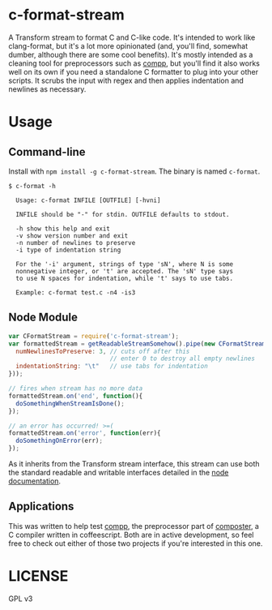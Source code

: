 c-format-stream
===============

A Transform stream to format C and C-like code. It's intended to work like clang-format, but it's a lot more opinionated (and, you'll find, somewhat dumber, although there are some cool benefits). It's mostly intended as a cleaning tool for preprocessors such as [compp](https://github.com/cosmicexplorer/compp), but you'll find it also works well on its own if you need a standalone C formatter to plug into your other scripts. It scrubs the input with regex and then applies indentation and newlines as necessary.

# Usage

## Command-line

Install with `npm install -g c-format-stream`. The binary is named `c-format`.

```shell
$ c-format -h

  Usage: c-format INFILE [OUTFILE] [-hvni]

  INFILE should be "-" for stdin. OUTFILE defaults to stdout.

  -h show this help and exit
  -v show version number and exit
  -n number of newlines to preserve
  -i type of indentation string

  For the '-i' argument, strings of type 'sN', where N is some
  nonnegative integer, or 't' are accepted. The 'sN' type says
  to use N spaces for indentation, while 't' says to use tabs.

  Example: c-format test.c -n4 -is3
```

## Node Module

```javascript
var CFormatStream = require('c-format-stream');
var formattedStream = getReadableStreamSomehow().pipe(new CFormatStream({
  numNewlinesToPreserve: 3, // cuts off after this
                            // enter 0 to destroy all empty newlines
  indentationString: "\t"   // use tabs for indentation
}));

// fires when stream has no more data
formattedStream.on('end', function(){
  doSomethingWhenStreamIsDone();
});

// an error has occurred! >=(
formattedStream.on('error', function(err){
  doSomethingOnError(err);
});
```

As it inherits from the Transform stream interface, this stream can use both the standard readable and writable interfaces detailed in the [node documentation](https://nodejs.org/api/stream.html).

## Applications

This was written to help test [compp](https://github.com/cosmicexplorer/compp), the preprocessor part of [composter](https://github.com/cosmicexplorer/composter), a C compiler written in coffeescript. Both are in active development, so feel free to check out either of those two projects if you're interested in this one.

# LICENSE

GPL v3
